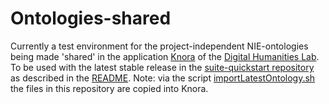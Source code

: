 # Ontologies-shared

Currently a test environment for the project-independent NIE-ontologies being made 'shared' in the application [Knora](https://github.com/dhlab-basel/Knora) of the [Digital Humanities Lab](https://github.com/dhlab-basel).
To be used with the latest stable release in the [suite-quickstart repository](https://github.com/nie-ine/suite-quickstart) as described in the [README](https://github.com/nie-ine/suite-quickstart/blob/master/README.md).
Note: via the script [importLatestOntology.sh](https://github.com/nie-ine/suite-quickstart/tree/master/importLatestOntologyFromGithub) the files in this repository are copied into Knora.
